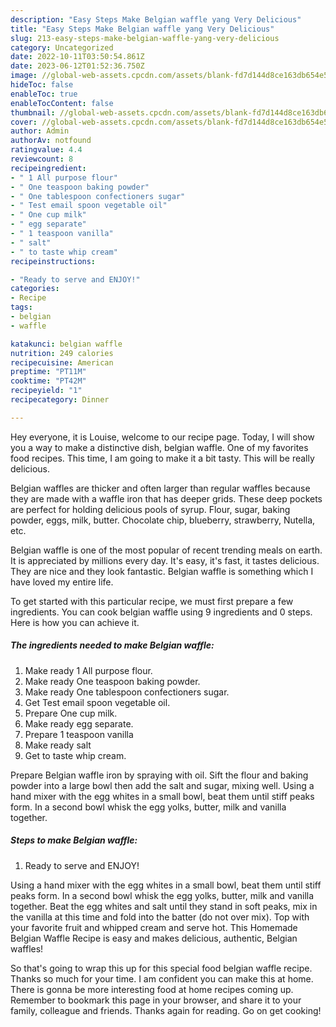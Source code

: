 ```yaml
---
description: "Easy Steps Make Belgian waffle yang Very Delicious"
title: "Easy Steps Make Belgian waffle yang Very Delicious"
slug: 213-easy-steps-make-belgian-waffle-yang-very-delicious
category: Uncategorized
date: 2022-10-11T03:50:54.861Z
date: 2023-06-12T01:52:36.750Z
image: //global-web-assets.cpcdn.com/assets/blank-fd7d144d8ce163db654e5a02c40b08a2775adb7897d16e4062681dc7e1b2800f.png
hideToc: false
enableToc: true
enableTocContent: false
thumbnail: //global-web-assets.cpcdn.com/assets/blank-fd7d144d8ce163db654e5a02c40b08a2775adb7897d16e4062681dc7e1b2800f.png
cover: //global-web-assets.cpcdn.com/assets/blank-fd7d144d8ce163db654e5a02c40b08a2775adb7897d16e4062681dc7e1b2800f.png
author: Admin
authorAv: notfound
ratingvalue: 4.4
reviewcount: 8
recipeingredient:
- " 1 All purpose flour"
- " One teaspoon baking powder"
- " One tablespoon confectioners sugar"
- " Test email spoon vegetable oil"
- " One cup milk"
- " egg separate"
- " 1 teaspoon vanilla"
- " salt"
- " to taste whip cream"
recipeinstructions:

- "Ready to serve and ENJOY!"
categories:
- Recipe
tags:
- belgian
- waffle

katakunci: belgian waffle 
nutrition: 249 calories
recipecuisine: American
preptime: "PT11M"
cooktime: "PT42M"
recipeyield: "1"
recipecategory: Dinner

---
```



Hey everyone, it is Louise, welcome to our recipe page. Today, I will show you a way to make a distinctive dish, belgian waffle. One of my favorites food recipes. This time, I am going to make it a bit tasty. This will be really delicious.

Belgian waffles are thicker and often larger than regular waffles because they are made with a waffle iron that has deeper grids. These deep pockets are perfect for holding delicious pools of syrup. Flour, sugar, baking powder, eggs, milk, butter. Chocolate chip, blueberry, strawberry, Nutella, etc.

Belgian waffle is one of the most popular of recent trending meals on earth. It is appreciated by millions every day. It's easy, it's fast, it tastes delicious. They are nice and they look fantastic. Belgian waffle is something which I have loved my entire life.


To get started with this particular recipe, we must first prepare a few ingredients. You can cook belgian waffle using 9 ingredients and 0 steps. Here is how you can achieve it.

<!--inarticleads1-->

##### The ingredients needed to make Belgian waffle:

1. Make ready  1 All purpose flour.
1. Make ready  One teaspoon baking powder.
1. Make ready  One tablespoon confectioners sugar.
1. Get  Test email spoon vegetable oil.
1. Prepare  One cup milk.
1. Make ready  egg separate.
1. Prepare  1 teaspoon vanilla
1. Make ready  salt
1. Get  to taste whip cream.


Prepare Belgian waffle iron by spraying with oil. Sift the flour and baking powder into a large bowl then add the salt and sugar, mixing well. Using a hand mixer with the egg whites in a small bowl, beat them until stiff peaks form. In a second bowl whisk the egg yolks, butter, milk and vanilla together. 

<!--inarticleads2-->

##### Steps to make Belgian waffle:


1. Ready to serve and ENJOY!

Using a hand mixer with the egg whites in a small bowl, beat them until stiff peaks form. In a second bowl whisk the egg yolks, butter, milk and vanilla together. Beat the egg whites and salt until they stand in soft peaks, mix in the vanilla at this time and fold into the batter (do not over mix). Top with your favorite fruit and whipped cream and serve hot. This Homemade Belgian Waffle Recipe is easy and makes delicious, authentic, Belgian waffles! 

So that's going to wrap this up for this special food belgian waffle recipe. Thanks so much for your time. I am confident you can make this at home. There is gonna be more interesting food at home recipes coming up. Remember to bookmark this page in your browser, and share it to your family, colleague and friends. Thanks again for reading. Go on get cooking!
